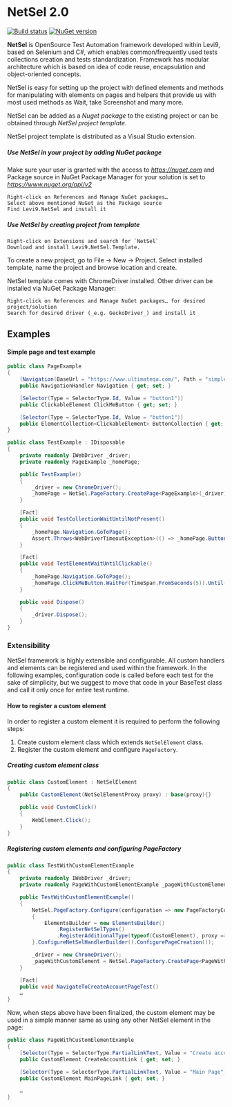 # NetSel 2.0

[![Build status](https://ci.appveyor.com/api/projects/status/pmahsjio4s9kom78/branch/master?svg=true)](https://ci.appveyor.com/project/uxi187/netsel/branch/master)
[![NuGet version](https://badge.fury.io/nu/Levi9.NetSel.svg)](https://badge.fury.io/nu/Levi9.NetSel)


**NetSel** is OpenSource Test Automation framework developed within Levi9, based on Selenium and C#, which enables common/frequently used tests collections creation and tests standardization. Framework has modular architecture which is based on idea of code reuse, encapsulation and object-oriented concepts.  

NetSel is easy for setting up the project with defined elements and methods for manipulating with elements on pages and helpers that provide us with most used methods as Wait, take Screenshot and many more.

NetSel can be added as a _Nuget package_ to the existing project or can be obtained through _NetSel project template_. 

NetSel project template is distributed as a Visual Studio extension.

##### Use NetSel in your project by adding NuGet package

Make sure your user is granted with the access to *https://nuget.com* and Package source in NuGet Package Manager for your solution is set to *https://www.nuget.org/api/v2*

    Right-click on References and Manage NuGet packages…
    Select above mentioned NuGet as the Package source
    Find Levi9.NetSel and install it

##### Use NetSel by creating project from template

    Right-click on Extensions and search for `NetSel`
    Download and install Levi9.NetSel.Template.

To create a new project, go to File -> New -> Project. Select installed template, name the project and browse location and create.

NetSel template comes with ChromeDriver installed. Other driver can be installed via NuGet Package Manager:
    
	Right-click on References and Manage NuGet packages… for desired project/solution
    Search for desired driver (_e.g. GeckoDriver_) and install it

## Examples

#### Simple page and test example

```csharp
public class PageExample
{
    [Navigation(BaseUrl = "https://www.ultimateqa.com/", Path = "simple-html-elements-for-automation")]
    public NavigationHandler Navigation { get; set; }

    [Selector(Type = SelectorType.Id, Value = "button1")]
    public ClickableElement ClickMeButton { get; set; }

    [Selector(Type = SelectorType.Id, Value = "button1")]
    public ElementCollection<ClickableElement> ButtonCollection { get; set; }
}
```

```csharp
public class TestExample : IDisposable
{
    private readonly IWebDriver _driver;
    private readonly PageExample _homePage;

    public TestExample()
    {
        _driver = new ChromeDriver();
        _homePage = NetSel.PageFactory.CreatePage<PageExample>(_driver);
    }

    [Fact]
    public void TestCollectionWaitUntilNotPresent()
    {
        _homePage.Navigation.GoToPage();
        Assert.Throws<WebDriverTimeoutException>(() => _homePage.ButtonCollection.WaitFor(TimeSpan.FromSeconds(15)).UntilCollectionNotContainsElements());
    }

    [Fact]
    public void TestElementWaitUntilClickable()
    {
        _homePage.Navigation.GoToPage();
        _homePage.ClickMeButton.WaitFor(TimeSpan.FromSeconds(5)).Until(Until.Clickable);
    }

    public void Dispose()
    {
        _driver.Dispose();
    }
}
```

### Extensibility

NetSel framework is highly extensible and configurable. All custom handlers and elements can be registered and used within the framework. In the following examples, configuration code is called before each test for the sake of simplicity, but we suggest to move that code in your BaseTest class and call it only once for entire test runtime.

#### How to register a custom element

In order to register a custom element it is required to perform the following steps:
1. Create custom element class which extends `NetSelElement` class.
2. Register the custom element and configure `PageFactory`.

##### Creating custom element class

```csharp
public class CustomElement : NetSelElement
{
    public CustomElement(NetSelElementProxy proxy) : base(proxy){}

    public void CustomClick()
    {
        WebElement.Click();
    }
}
```

##### Registering custom elements and configuring PageFactory

```csharp
public class TestWithCustomElementExample
{
    private readonly IWebDriver _driver;
    private readonly PageWithCustomElementExample _pageWithCustomElement;

    public TestWithCustomElementExample()
    {
        NetSel.PageFactory.Configure(configuration => new PageFactoryConfiguration
        {
            ElementsBuilder = new ElementsBuilder()
                .RegisterNetSelTypes()
                .RegisterAdditionalType(typeof(CustomElement), proxy => new CustomElement(proxy))
        }.ConfigureNetSelHandlerBuilder().ConfigurePageCreation());

        _driver = new ChromeDriver();
        _pageWithCustomElement = NetSel.PageFactory.CreatePage<PageWithCustomElementExample>(_driver);
    }

    [Fact]
    public void NavigateToCreateAccountPageTest()
    …
}
```

Now, when steps above have been finalized, the custom element may be used in a simple manner same as using any other NetSel element in the page:
```csharp
public class PageWithCustomElementExample
{
    [Selector(Type = SelectorType.PartialLinkText, Value = "Create account")]
    public CustomElement CreateAccountLink { get; set; }

    [Selector(Type = SelectorType.PartialLinkText, Value = "Main Page")]
    public CustomElement MainPageLink { get; set; }

    …
}
```
